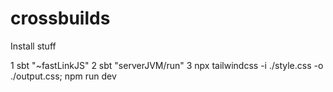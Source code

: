 # crossbuilds

Install stuff

1 sbt "~fastLinkJS"
2 sbt "serverJVM/run"
3 npx tailwindcss -i ./style.css -o ./output.css; npm run dev